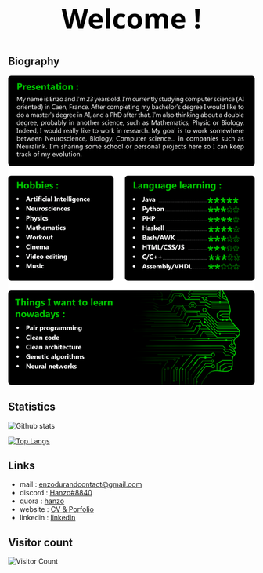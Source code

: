 <h1 align="center" style="color:#000; font-family: 'Segoe UI'; font-size: 4em;">Welcome !</h1>

## Biography 

<p><img width="570" src="test2.png"></p>

## Statistics 

![Github stats](https://github-readme-stats.vercel.app/api?username=hanzopgp&theme=highcontrast&hide_border=true&show_icons=true&count_private=true&title_color=09ba00&icon_color=09ba00)

[![Top Langs](https://github-readme-stats.vercel.app/api/top-langs/?username=hanzopgp&layout=compact&langs_count=8&bg_color=000000&title_color=09ba00&text_color=ffffff&hide_border=true&hide=jupyter%20notebook,TeX&exclude_repo=First3DGame,TeX&card_width=445)](https://github.com/anuraghazra/github-readme-stats)

## Links 

- mail : [enzodurandcontact@gmail.com](mailto:enzodurandcontact@gmail.com)
- discord : [Hanzo#8840](https://discordapp.com/users/339384664118657034/)
- quora : [hanzo](https://fr.quora.com/profile/Hanzo?ch=10&share=519cf10b&srid=YhyTm) 
- website : [CV & Porfolio](https://hanzopgp.github.io/CVPortfolioWeb/)
- linkedin : [linkedin](https://www.linkedin.com/in/enzo-durand-494700204/)

## Visitor count  

![Visitor Count](https://profile-counter.glitch.me/hanzopgp/count.svg)
